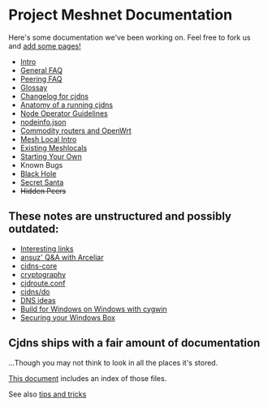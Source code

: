 # Project Meshnet Documentation

Here's some documentation we've been working on. Feel free to fork us and [add some pages!](notes/wanted.md)

* [Intro](intro.md)
 * [General FAQ](faq/general.md)
 * [Peering FAQ](faq/peering.md)
 * [Glossay](faq/glossary.md)
 * [Changelog for cjdns](cjdns/changelog.md)
 * [Anatomy of a running cjdns](cjdns/anatomy.md)
 * [Node Operator Guidelines](cjdns/Operator_Guidelines.md)
 * [nodeinfo.json](cjdns/nodeinfo-json.md)
* [Commodity routers and OpenWrt](openwrt.md)
* [Mesh Local Intro](meshlocals/intro.md)
 * [Existing Meshlocals](meshlocals/existing/index.md)
 * [Starting Your Own](meshlocals/diy.md)
* Known Bugs
 * [Black Hole](bugs/black-hole.md)
 * [Secret Santa](bugs/santa.md)
 * ~~Hidden Peers~~

## These notes are unstructured and possibly outdated:

* [Interesting links](notes/links.md)
* [ansuz' Q&A with Arceliar](notes/arc-workings.md)
* [cjdns-core](notes/cjdns-core.md)
* [cryptography](notes/cryptography.md)
* [cjdroute.conf](notes/cjdroute.md)
* [cjdns/do](notes/do.md)
* [DNS ideas](notes/dns.md)
* [Build for Windows on Windows with cygwin](notes/build-on-windows.md)
* [Securing your Windows Box](notes/windows-firewall.md)

## Cjdns ships with a fair amount of documentation

...Though you may not think to look in all the places it's stored.

[This document](https://github.com/lgierth/cjdns/blob/docs/docs/index.md) includes an index of those files.

See also [tips and tricks](tipsAndTricks.md)
